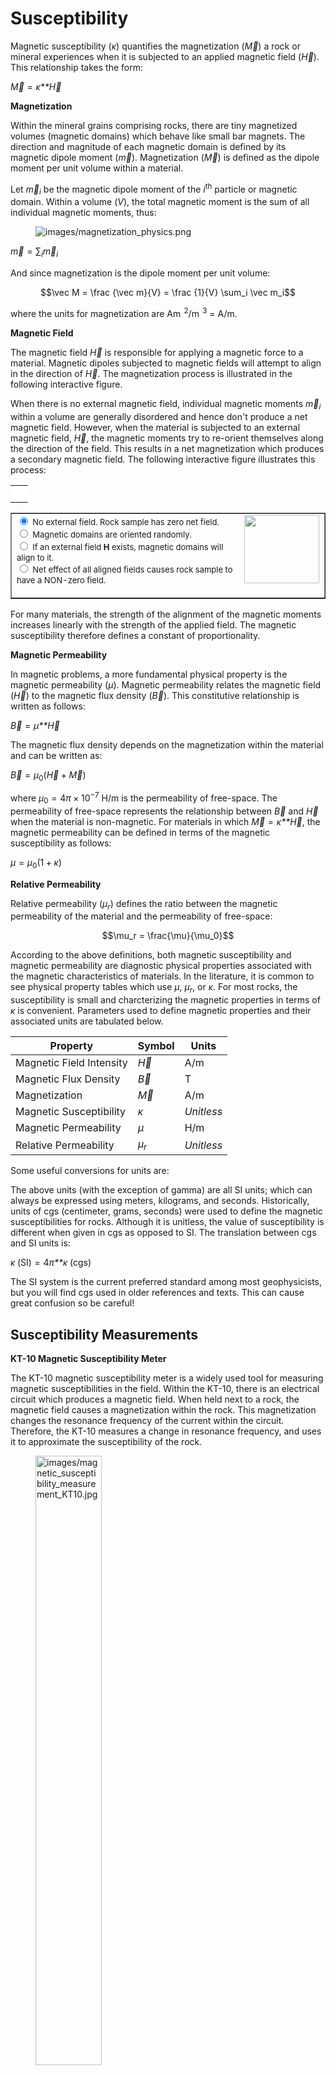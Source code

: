 # Susceptibility

Magnetic susceptibility (*κ*) quantifies the magnetization (*M⃗*) a rock
or mineral experiences when it is subjected to an applied magnetic field
(*H⃗*). This relationship takes the form:

*M⃗* = *κ**H⃗*

**Magnetization**

Within the mineral grains comprising rocks, there are tiny magnetized
volumes (magnetic domains) which behave like small bar magnets. The
direction and magnitude of each magnetic domain is defined by its
magnetic dipole moment (*m⃗*). Magnetization (*M⃗*) is defined as the
dipole moment per unit volume within a material.

Let *m⃗*<sub>*i*</sub> be the magnetic dipole moment of the
*i*<sup>th</sup> particle or magnetic domain. Within a volume (*V*), the
total magnetic moment is the sum of all individual magnetic moments,
thus:

<figure class="align-right">
<img src="images/magnetization_physics.png"
alt="images/magnetization_physics.png" />
</figure>

*m⃗* = ∑<sub>*i*</sub>*m⃗*<sub>*i*</sub>

And since magnetization is the dipole moment per unit volume:

$$\vec M = \frac {\vec m}{V} = \frac {1}{V} \sum_i \vec m_i$$

where the units for magnetization are Am  <sup>2</sup>/m  <sup>3</sup> =
A/m.

**Magnetic Field**

The magnetic field *H⃗* is responsible for applying a magnetic force to a
material. Magnetic dipoles subjected to magnetic fields will attempt to
align in the direction of *H⃗*. The magnetization process is illustrated
in the following interactive figure.

When there is no external magnetic field, individual magnetic moments
*m⃗*<sub>*i*</sub> within a volume are generally disordered and hence
don't produce a net magnetic field. However, when the material is
subjected to an external magnetic field, *H⃗*, the magnetic moments try
to re-orient themselves along the direction of the field. This results
in a net magnetization which produces a secondary magnetic field. The
following interactive figure illustrates this process:

<script language="JavaScript" type="text/JavaScript">
<!--
function MM_preloadImages() { //v3.0
  var d=document; if(d.images){ if(!d.MM_p) d.MM_p=new Array();
    var i,j=d.MM_p.length,a=MM_preloadImages.arguments; for(i=0; i<a.length; i++)
    if (a[i].indexOf("#")!=0){ d.MM_p[j]=new Image; d.MM_p[j++].src=a[i];}}
}

function MM_swapImgRestore() { //v3.0
  var i,x,a=document.MM_sr; for(i=0;a&&i<a.length&&(x=a[i])&&x.oSrc;i++) x.src=x.oSrc;
}

function MM_findObj(n, d) { //v4.01
  var p,i,x;  if(!d) d=document; if((p=n.indexOf("?"))>0&&parent.frames.length) {
    d=parent.frames[n.substring(p+1)].document; n=n.substring(0,p);}
  if(!(x=d[n])&&d.all) x=d.all[n]; for (i=0;!x&&i<d.forms.length;i++) x=d.forms[i][n];
  for(i=0;!x&&d.layers&&i<d.layers.length;i++) x=MM_findObj(n,d.layers[i].document);
  if(!x && d.getElementById) x=d.getElementById(n); return x;
}

function MM_swapImage() { //v3.0
  var i,j=0,x,a=MM_swapImage.arguments; document.MM_sr=new Array; for(i=0;i<(a.length-2);i+=3)
   if ((x=MM_findObj(a[i]))!=null){document.MM_sr[j++]=x; if(!x.oSrc) x.oSrc=x.src; x.src=a[i+2];}
}
//-->
</script>

<table align="center" border="0" cellpadding="0" cellspacing="0" width="99%"> 
  <tbody> 
    <tr> 
      <td bgcolor="#ffffff" width="12">&nbsp;</td> 
              <table align="center" border="1" cellpadding="2" cellspacing="0" width="95%"> 
          <tbody> 
            <tr valign="top"> 
              <td> <form name="form1" method="post" action=""> 
                  <img src="./../../../_images/intro1.gif" name="intro" id="intro" align="right" height="109" width="120"> 
                  <input name="radiobutton" onclick="MM_swapImage('intro','','./../../../_images/intro1.gif',1)" value="radiobutton" checked="checked" type="radio">
                  <font size="-1"> 
                  No external field. Rock sample has zero net field.</font><br> 
                  <input name="radiobutton" onclick="MM_swapImage('intro','','./../../../_images/intro2.gif',1)" value="radiobutton" type="radio"> 
                  <font size="-1">
                  Magnetic domains are oriented randomly.</font><br> 
                  <input name="radiobutton" onclick="MM_swapImage('intro','','./../../../_images/intro3.gif',1)" value="radiobutton" type="radio"> 
                  <font size="-1">
                  If an external field <strong>H</strong> exists, magnetic domains will align to it.</font><br> 
                  <input name="radiobutton" onclick="MM_swapImage('intro','','./../../../_images/intro4.gif',1)" value="radiobutton" type="radio"> 
                  <font size="-1">
                  Net effect of all aligned fields causes rock sample to have a NON-zero field.</font>
                </form> 
              </td> 
            </tr> 
          </tbody> 
                    

</table> 
</tr>
</tbody>
</table>
<p></p>

For many materials, the strength of the alignment of the magnetic
moments increases linearly with the strength of the applied field. The
magnetic susceptibility therefore defines a constant of proportionality.

**Magnetic Permeability**

In magnetic problems, a more fundamental physical property is the
magnetic permeability (*μ*). Magnetic permeability relates the magnetic
field (*H⃗*) to the magnetic flux density (*B⃗*). This constitutive
relationship is written as follows:

*B⃗* = *μ**H⃗*

The magnetic flux density depends on the magnetization within the
material and can be written as:

*B⃗* = *μ*<sub>0</sub>(*H⃗* + *M⃗*)

where *μ*<sub>0</sub> = 4*π* × 10<sup>−7</sup> H/m is the permeability
of free-space. The permeability of free-space represents the
relationship between *B⃗* and *H⃗* when the material is non-magnetic. For
materials in which *M⃗* = *κ**H⃗*, the magnetic permeability can be
defined in terms of the magnetic susceptibility as follows:

*μ* = *μ*<sub>0</sub>(1 + *κ*)

**Relative Permeability**

Relative permeability (*μ*<sub>*r*</sub>) defines the ratio between the
magnetic permeability of the material and the permeability of
free-space:

$$\mu_r = \frac{\mu}{\mu_0}$$

According to the above definitions, both magnetic susceptibility and
magnetic permeability are diagnostic physical properties associated with
the magnetic characteristics of materials. In the literature, it is
common to see physical property tables which use *μ*, *μ*<sub>*r*</sub>,
or *κ*. For most rocks, the susceptibility is small and charcterizing
the magnetic properties in terms of *κ* is convenient. Parameters used
to define magnetic properties and their associated units are tabulated
below.

| **Property**             | **Symbol**        | **Units**  |
|--------------------------|-------------------|------------|
| Magnetic Field Intensity | *H⃗*               | A/m        |
| Magnetic Flux Density    | *B⃗*               | T          |
| Magnetization            | *M⃗*               | A/m        |
| Magnetic Susceptibility  | *κ*               | *Unitless* |
| Magnetic Permeability    | *μ*               | H/m        |
| Relative Permeability    | *μ*<sub>*r*</sub> | *Unitless* |

Some useful conversions for units are:

> 

The above units (with the exception of gamma) are all SI units; which
can always be expressed using meters, kilograms, and seconds.
Historically, units of cgs (centimeter, grams, seconds) were used to
define the magnetic susceptibilities for rocks. Although it is unitless,
the value of susceptibility is different when given in cgs as opposed to
SI. The translation between cgs and SI units is:

*κ* (SI) = 4*π**κ* (cgs)

The SI system is the current preferred standard among most
geophysicists, but you will find cgs used in older references and texts.
This can cause great confusion so be careful!

## Susceptibility Measurements

**KT-10 Magnetic Susceptibility Meter**

The KT-10 magnetic susceptibility meter is a widely used tool for
measuring magnetic susceptibilities in the field. Within the KT-10,
there is an electrical circuit which produces a magnetic field. When
held next to a rock, the magnetic field causes a magnetization within
the rock. This magnetization changes the resonance frequency of the
current within the circuit. Therefore, the KT-10 measures a change in
resonance frequency, and uses it to approximate the susceptibility of
the rock.

<figure class="align-center">
<img src="images/magnetic_susceptibility_measurement_KT10.jpg"
style="width:50.0%"
alt="images/magnetic_susceptibility_measurement_KT10.jpg" />
</figure>

**Laboratory Measurements**

Laboratory measurements are based on the same physical principles as the
KT-10. However, the circuit and sample holder used in laboratory
measurements are more sophisticated, resulting in more accurate
susceptibility values.

## Susceptibility of Common Rocks

Charts showing the range of magnetic susceptibility values for common
rock types are shown below. Note that the scale is logarithmic,
indicating a large variability in magnetic susceptibility among rocks.
From these charts we can infer several things:

-   Rocks with a high magnetite content are by far the most susceptible
    (see red vertical red lines denoting % magnetite content).
-   Although hematite and magnetite are both iron-oxide minerals, only
    magnetite is particularly susceptible.
-   Igneous and metamorphic rocks tend to be more susceptible than
    sedimentary rocks. However, there is a very wide range of overlap.
-   Mafic igneous rocks are more susceptible than felsic igneous rocks.
-   Mineralized rocks such as skarns and banded-iron formations are
    generally more susceptible than the surrounding country rock.

A more detailed analysis of rock magnetic properties can be found in
Clark and Emerson (1991).

<figure class="align-center">
<img src="images/rock_susceptibilities_adapted.png"
alt="images/rock_susceptibilities_adapted.png" />
</figure>

<figure class="align-center">
<img src="images/susceptibility_chart.gif"
alt="images/susceptibility_chart.gif" />
</figure>

## Factors Impacting Magnetic Susceptibility

**Magnetic Minerals**

The magnetic susceptibility of a rock depends on the type and abundance
of magnetic minerals it contains. Magnetic minerals are generally part
of the iron-titanium-oxide or iron-sulphide mineral groups. The most
important magnetic mineral in rock magnetism is magnetite. This mineral
is common in igneous and metamorphic rocks, and is present at least in
trace amounts in most sediments. Ore-bearing sulphides are frequently
susceptible due to minerals such as pyrite and pyrrhotite. The magnetic
susceptibilities of notable magnetic minerals are shown below.

<table style="width:99%;">
<colgroup>
<col style="width: 28%" />
<col style="width: 32%" />
<col style="width: 37%" />
</colgroup>
<thead>
<tr>
<th><blockquote>
<p><strong>Mineral</strong></p>
</blockquote></th>
<th><strong>Chemical formula</strong></th>
<th><blockquote>
<p>Average susceptibility (SI)</p>
</blockquote></th>
</tr>
</thead>
<tbody>
<tr>
<td>Magnetite</td>
<td><span
class="math inline"><em>F</em><em>e</em><sub>3</sub><em>O</em><sub>4</sub></span></td>
<td>5.8</td>
</tr>
<tr>
<td>Ilmenite</td>
<td><span
class="math inline"><em>F</em><em>e</em><em>T</em><em>i</em><em>O</em><sub>3</sub></span></td>
<td>1.8</td>
</tr>
<tr>
<td>Hematite</td>
<td><span
class="math inline"><em>F</em><em>e</em><sub>2</sub><em>O</em><sub>3</sub></span></td>
<td><blockquote>
<p><span class="math inline">6.5 × 10<sup>−3</sup></span></p>
</blockquote></td>
</tr>
<tr>
<td>Maghemite</td>
<td><span
class="math inline"><em>F</em><em>e</em><sub>2</sub><em>O</em><sub>3</sub></span></td>
<td>5.8</td>
</tr>
<tr>
<td>Pyrite</td>
<td><span
class="math inline"><em>F</em><em>e</em><em>S</em><sub>2</sub></span></td>
<td><blockquote>
<p><span class="math inline">1.5 × 10<sup>−3</sup></span></p>
</blockquote></td>
</tr>
<tr>
<td>Pyrrhotite</td>
<td><span
class="math inline"><em>F</em><em>e</em><sub>1 − <em>x</em></sub><em>S</em>(<em>F</em><em>e</em><sub>7</sub><em>S</em><sub>8</sub>)</span></td>
<td><blockquote>
<p>1.5</p>
</blockquote></td>
</tr>
</tbody>
</table>
